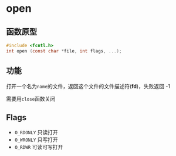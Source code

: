 # open

## 函数原型
```c
#include <fcntl.h>
int open (const char *file, int flags, ...);
```
## 功能
打开一个名为`name`的文件，返回这个文件的文件描述符(**fd**)，失败返回 -1

需要用`close`函数关闭
## Flags
 - `O_RDONLY` 只读打开
 - `O_WRONLY` 只写打开 
 - `O_RDWR` 可读可写打开
